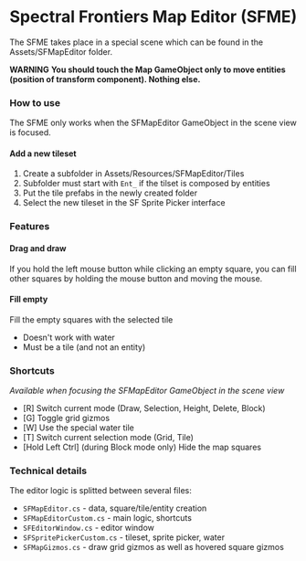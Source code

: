 # Spectral Frontiers Map Editor (SFME)

The SFME takes place in a special scene which can be found in the Assets/SFMapEditor folder.

**WARNING**
**You should touch the Map GameObject only to move entities (position of transform component). Nothing else.**

### How to use

The SFME only works when the SFMapEditor GameObject in the scene view is focused.

#### Add a new tileset

1. Create a subfolder in Assets/Resources/SFMapEditor/Tiles
2. Subfolder must start with `Ent_` if the tilset is composed by entities
3. Put the tile prefabs in the newly created folder
4. Select the new tileset in the SF Sprite Picker interface

### Features

#### Drag and draw

If you hold the left mouse button while clicking an empty square, you can fill other squares by holding the mouse button and moving the mouse.

#### Fill empty

Fill the empty squares with the selected tile
- Doesn't work with water
- Must be a tile (and not an entity)

### Shortcuts
*Available when focusing the SFMapEditor GameObject in the scene view*

- [R] Switch current mode (Draw, Selection, Height, Delete, Block)
- [G] Toggle grid gizmos
- [W] Use the special water tile
- [T] Switch current selection mode (Grid, Tile)
- [Hold Left Ctrl] (during Block mode only) Hide the map squares

### Technical details

The editor logic is splitted between several files:
- `SFMapEditor.cs` - data, square/tile/entity creation
- `SFMapEditorCustom.cs` - main logic, shortcuts
- `SFEditorWindow.cs` - editor window
- `SFSpritePickerCustom.cs` - tileset, sprite picker, water
- `SFMapGizmos.cs` - draw grid gizmos as well as hovered square gizmos
